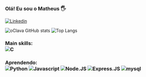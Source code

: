 ### Olá! Eu sou o Matheus 🖐
[![Linkedin](	https://img.shields.io/badge/LinkedIn-0077B5?style=for-the-badge&logo=linkedin&logoColor=white)](https://www.linkedin.com/in/matheus-abreu-oclava/)

![oClava GitHub stats](https://github-readme-stats.vercel.app/api?username=oclava&show_icons=true&theme=dark)
![Top Langs](https://github-readme-stats.vercel.app/api/top-langs/?username=oclava&layout=compact&theme=dark)

<div style="display: inline_block">
    <h3>Main skills:<br/>
    <img aling="center" alt="C"src="https://img.shields.io/badge/C-00599C?style=for-the-badge&logo=c&logoColor=white"/>
    <h3>Aprendendo:<br/>
    <img aling="center" alt="Python"src="https://img.shields.io/badge/Python-3776AB?style=for-the-badge&logo=python&logoColor=white"/>
    <img aling="center" alt="Javascript"src="https://img.shields.io/badge/JavaScript-323330?style=for-the-badge&logo=javascript&logoColor=F7DF1E"/>
    <img aling="center" alt="Node.JS"src="https://img.shields.io/badge/Node.js-43853D?style=for-the-badge&logo=node.js&logoColor=white"/>
    <img aling="center" alt="Express.JS"src="https://img.shields.io/badge/Express.js-404D59?style=for-the-badge"/>
    <img aling="center" alt="mysql"src="https://img.shields.io/badge/MySQL-005C84?style=for-the-badge&logo=mysql&logoColor=white"/>
</div>

